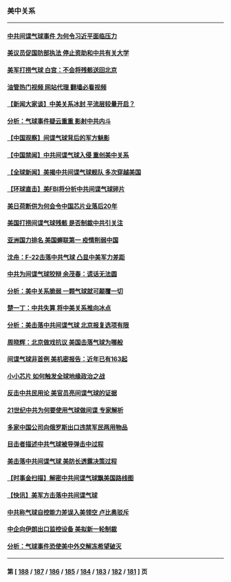 ### 美中关系
---
#### [中共间谍气球事件 为何令习近平面临压力](../../pages/nf1412576/n13924131.md?02070845) 
#### [美议员促国防部执法 停止资助和中共有关大学](../../pages/nf1412576/n13924096.md?02070845) 
#### [美军打捞气球 白宫：不会将残骸送回北京](../../pages/nf1412576/n13924118.md?02070845) 
#### [油管热门视频 网站代理 翻墙必看视频](http://138.2.39.72:81/youtube.html?epic-marker?02070845)
#### [【新闻大家谈】中美关系冰封 平流层较量开启？](../../pages/nf1412576/n13924005.md?02070845) 
#### [分析：气球事件疑云重重 影射中共内斗](../../pages/nf1412576/n13924062.md?02070845) 
#### [【中国观察】间谍气球背后的军方魅影](../../pages/nf1412576/n13923490.md?02070845) 
#### [【中国禁闻】中共间谍气球入侵 重创美中关系](../../pages/nf1412576/n13923851.md?02070845) 
#### [【全球新闻】美揭中共间谍气球舰队 多次穿越美国](../../pages/nf1412576/n13923848.md?02070845) 
#### [【环球直击】美FBI将分析中共间谍气球碎片](../../pages/nf1412576/n13923850.md?02070845) 
#### [美日荷断供为何会令中国芯片业落后20年](../../pages/nf1412576/n13923701.md?02070845) 
#### [美国打捞间谍气球残骸 是否制裁中共引关注](../../pages/nf1412576/n13923512.md?02070845) 
#### [亚洲国力排名 美国蝉联第一 疫情削弱中国](../../pages/nf1412576/n13923625.md?02070845) 
#### [沈舟：F-22击落中共气球 凸显中美军力差距](../../pages/nf1412576/n13923557.md?02070845) 
#### [中共为间谍气球狡辩 余茂春：谎话无法圆](../../pages/nf1412576/n13923437.md?02070845) 
#### [分析：美中关系脆弱 一颗气球就可颠覆一切](../../pages/nf1412576/n13923439.md?02070845) 
#### [楚一丁：中共失算 将中美关系推向冰点](../../pages/nf1412576/n13923448.md?02070845) 
#### [分析：美击落中共间谍气球 北京报复选项有限](../../pages/nf1412576/n13923349.md?02070845) 
#### [周晓辉：北京做戏抗议 美国击落气球为哪般](../../pages/nf1412576/n13923326.md?02070845) 
#### [间谍气球非首例 美机密报告：近年已有163起](../../pages/nf1412576/n13923154.md?02070845) 
#### [小小芯片 如何触发全球地缘政治之战](../../pages/nf1412576/n13920548.md?02070845) 
#### [反击中共民用论 美官员亮间谍气球的证据](../../pages/nf1412576/n13922833.md?02070845) 
#### [21世纪中共为何要使用气球做间谍 专家解析](../../pages/nf1412576/n13922755.md?02070845) 
#### [多家中国公司向俄罗斯出口违禁军民两用物品](../../pages/nf1412576/n13922713.md?02070845) 
#### [目击者描述中共气球被导弹击中过程](../../pages/nf1412576/n13922715.md?02070845) 
#### [美击落中共间谍气球 美防长透露决策过程](../../pages/nf1412576/n13922701.md?02070845) 
#### [【时事金扫描】解密中共间谍气球飘美国路线图](../../pages/nf1412576/n13922575.md?02070845) 
#### [【快讯】美军方击落中共间谍气球](../../pages/nf1412576/n13922665.md?02070845) 
#### [中共称气球自控能力差误入美领空 卢比奥驳斥](../../pages/nf1412576/n13922650.md?02070845) 
#### [中企向伊朗出口监控设备 美拟新一轮制裁](../../pages/nf1412576/n13922626.md?02070845) 
#### [分析：气球事件恐使美中外交解冻希望破灭](../../pages/nf1412576/n13922587.md?02070845) 

---
#### 第 [ [188](./188.md?02070845) / [187](./187.md?02070845) / [186](./186.md?02070845) / [185](./185.md?02070845) / [184](./184.md?02070845) / [183](./183.md?02070845) / [182](./182.md?02070845) / [181](./181.md?02070845) ] 页
